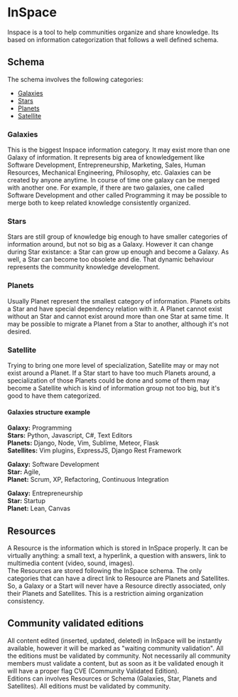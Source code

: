 # InSpace

Inspace is a tool to help communities organize and share knowledge. Its based on information categorization that follows a well defined schema.


## Schema

The schema involves the following categories:

* [Galaxies](#galaxies)
* [Stars](#stars)
* [Planets](#planets)
* [Satellite](#satellite)

### Galaxies

This is the biggest Inspace information category. It may exist more than one Galaxy of information. It represents big area of knowledgement like Software Development, Entrepreneurship, Marketing, Sales, Human Resources, Mechanical Engineering, Philosophy, etc. Galaxies can be created by anyone anytime.
In course of time one galaxy can be merged with another one. For example, if there are two galaxies, one called Software Development and other called Programming it may be possible to merge both to keep related knowledge consistently organized.

### Stars

Stars are still group of knowledge big enough to have smaller categories of information around, but not so big as a Galaxy. However it can change during Star existance: a Star can grow up enough and become a Galaxy. As well, a Star can become too obsolete and die. That dynamic behaviour represents the community knowledge development.

### Planets

Usually Planet represent the smallest category of information. Planets orbits a Star and have special dependency relation with it. A Planet cannot exist without an Star and cannot exist around more than one Star at same time. It may be possible to migrate a Planet from a Star to another, although it's not desired.

### Satellite

Trying to bring one more level of specialization, Satellite may or may not exist around a Planet. If a Star start to have too much Planets around, a specialization of those Planets could be done and some of them may become a Satellite which is kind of information group not too big, but it's good to have them categorized.

#### Galaxies structure example

**Galaxy:** Programming  
**Stars:** Python, Javascript, C#, Text Editors  
**Planets:** Django, Node, Vim, Sublime, Meteor, Flask  
**Satellites:** Vim plugins, ExpressJS, Django Rest Framework  

**Galaxy:** Software Development  
**Star:** Agile,  
**Planet:** Scrum, XP, Refactoring, Continuous Integration  

**Galaxy:** Entrepreneurship  
**Star:** Startup  
**Planet:** Lean, Canvas  


## Resources

A Resource is the information which is stored in InSpace properly. It can be virtually anything: a small text, a hyperlink, a question with answers, link to multimedia content (video, sound, images).  
The Resources are stored following the InSpace schema. The only categories that can have a direct link to Resource are Planets and Satellites. So, a Galaxy or a Start will never have a Resource directly associated, only their Planets and Satellites. This is a restriction aiming organization consistency.


## Community validated editions

All content edited (inserted, updated, deleted) in InSpace will be instantly available, however it will be marked as "waiting community validation". All the editions must be validated by community. Not necessarily all community members must validate a content, but as soon as it be validated enough it will have a proper flag CVE (Community Validated Edition).  
Editions can involves Resources or Schema (Galaxies, Star, Planets and Satellites). All editions must be validated by community.
